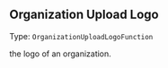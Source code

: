 

##  Organization Upload Logo 

Type: `OrganizationUploadLogoFunction`

the logo of an organization.







